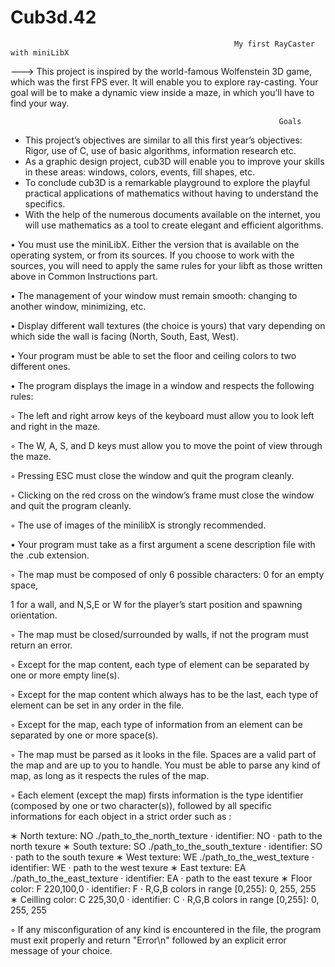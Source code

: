# Cub3d.42

                                                      My first RayCaster with miniLibX
                                                      
---> This project is inspired by the world-famous Wolfenstein 3D game, which was the first FPS ever. It will enable you to explore ray-casting. Your goal will be to make a dynamic view inside a maze, in which you’ll have to find your way.

                                                                Goals
- This project’s objectives are similar to all this first year’s objectives: Rigor, use of C, use of basic algorithms, information research etc.
- As a graphic design project, cub3D will enable you to improve your skills in these areas: windows, colors, events, fill shapes, etc.
- To conclude cub3D is a remarkable playground to explore the playful practical applications of mathematics without having to understand the specifics.
- With the help of the numerous documents available on the internet, you will use mathematics as a tool to create elegant and efficient algorithms.





• You must use the miniLibX. Either the version that is available on the operating system, or from its sources. If you choose to work with the sources, you will need to apply the same rules for your libft as those written above in Common Instructions part.

• The management of your window must remain smooth: changing to another window, minimizing, etc.

• Display different wall textures (the choice is yours) that vary depending on which side the wall is facing (North, South, East, West).

• Your program must be able to set the floor and ceiling colors to two different ones.

• The program displays the image in a window and respects the following rules:

◦ The left and right arrow keys of the keyboard must allow you to look left and
right in the maze.

◦ The W, A, S, and D keys must allow you to move the point of view through
the maze.

◦ Pressing ESC must close the window and quit the program cleanly.

◦ Clicking on the red cross on the window’s frame must close the window and
quit the program cleanly.

◦ The use of images of the minilibX is strongly recommended.

• Your program must take as a first argument a scene description file with the .cub
extension.

◦ The map must be composed of only 6 possible characters: 0 for an empty space,

1 for a wall, and N,S,E or W for the player’s start position and spawning
orientation.

◦ The map must be closed/surrounded by walls, if not the program must return
an error.

◦ Except for the map content, each type of element can be separated by one or
more empty line(s).

◦ Except for the map content which always has to be the last, each type of
element can be set in any order in the file.

◦ Except for the map, each type of information from an element can be separated
by one or more space(s).

◦ The map must be parsed as it looks in the file. Spaces are a valid part of the
map and are up to you to handle. You must be able to parse any kind of map,
as long as it respects the rules of the map.

◦ Each element (except the map) firsts information is the type identifier (composed by one or two character(s)), followed by all specific informations for each
object in a strict order such as :

∗ North texture:
NO ./path_to_the_north_texture
· identifier: NO
· path to the north texure
∗ South texture:
SO ./path_to_the_south_texture
· identifier: SO
· path to the south texure
∗ West texture:
WE ./path_to_the_west_texture
· identifier: WE
· path to the west texure
∗ East texture:
EA ./path_to_the_east_texture
· identifier: EA
· path to the east texure
∗ Floor color:
F 220,100,0
· identifier: F
· R,G,B colors in range [0,255]: 0, 255, 255
∗ Ceilling color:
C 225,30,0
· identifier: C
· R,G,B colors in range [0,255]: 0, 255, 255




◦ If any misconfiguration of any kind is encountered in the file, the program
must exit properly and return "Error\n" followed by an explicit error message
of your choice.
